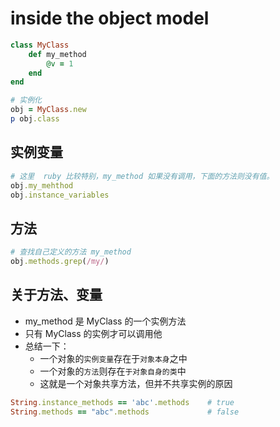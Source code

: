 # inside the object model

```rb
class MyClass
    def my_method
        @v = 1
    end
end

# 实例化
obj = MyClass.new
p obj.class
```

## 实例变量
```rb
# 这里  ruby 比较特别，my_method 如果没有调用，下面的方法则没有值。
obj.my_mehthod
obj.instance_variables
```

## 方法
```rb
# 查找自己定义的方法 my_method
obj.methods.grep(/my/)
```

## 关于方法、变量
- my_method 是 MyClass 的一个实例方法
- 只有 MyClass 的实例才可以调用他
- 总结一下：
  - 一个对象的`实例变量`存在于`对象本身`之中
  - 一个对象的`方法`则存在`于对象自身的类`中
  - 这就是一个对象共享方法，但并不共享实例的原因

```rb
String.instance_methods == 'abc'.methods    # true
String.methods == "abc".methods             # false
```
